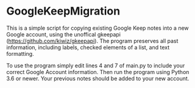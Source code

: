 # GoogleKeepMigration

This is a simple script for copying existing Google Keep notes into a new Google account, using the unoffical gkeepapi (https://github.com/kiwiz/gkeepapi). The program preserves all past information, including labels, checked elements of a list, and text formatting.

To use the program simply edit lines 4 and 7 of main.py to include your correct Google Account information. Then run the program using Python 3.6 or newer. Your previous notes should be added to your new account.
